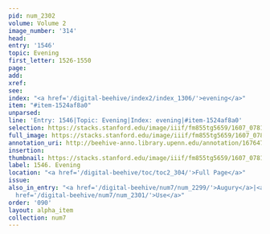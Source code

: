 ```yaml
---
pid: num_2302
volume: Volume 2
image_number: '314'
head:
entry: '1546'
topic: Evening
first_letter: 1526-1550
page:
add:
xref:
see:
index: "<a href='/digital-beehive/index2/index_1306/'>evening</a>"
item: "#item-1524af8a0"
unparsed:
line: 'Entry: 1546|Topic: Evening|Index: evening|#item-1524af8a0'
selection: https://stacks.stanford.edu/image/iiif/fm855tg5659/1607_0781/952,1090,2757,288/full/0/default.jpg
full_image: https://stacks.stanford.edu/image/iiif/fm855tg5659/1607_0781/full/full/0/default.jpg
annotation_uri: http://beehive-anno.library.upenn.edu/annotation/1676473081253
insertion:
thumbnail: https://stacks.stanford.edu/image/iiif/fm855tg5659/1607_0781/952,1090,600,180/250,/0/default.jpg
label: 1546. Evening
location: "<a href='/digital-beehive/toc/toc2_304/'>Full Page</a>"
issue:
also_in_entry: "<a href='/digital-beehive/num7/num_2299/'>Augury</a>|<a href='/digital-beehive/num7/num_2300/'>Waters</a>|<a
  href='/digital-beehive/num7/num_2301/'>Use</a>"
order: '090'
layout: alpha_item
collection: num7
---
```

